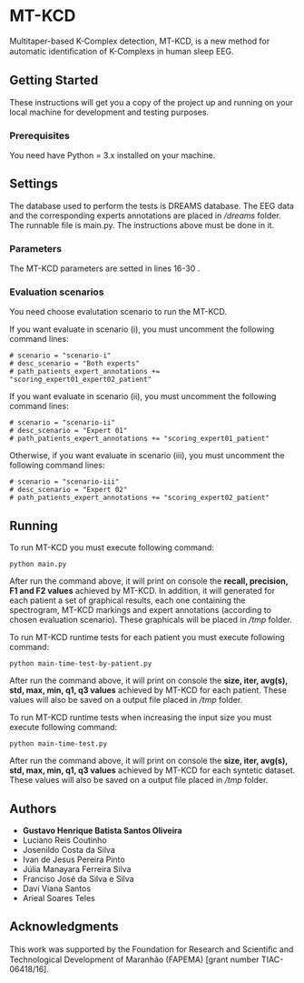 # MT-KCD

Multitaper-based K-Complex detection, MT-KCD, is a new method for automatic identiﬁcation of K-Complexs in human sleep EEG. 

## Getting Started

These instructions will get you a copy of the project up and running on your local machine for development and testing purposes. 

### Prerequisites

You need have Python = 3.x installed on your machine.

## Settings

 The database used to perform the tests is DREAMS database. The EEG data and the corresponding experts annotations are placed in */dreams* folder. The runnable file is main.py. The instructions above must be done in it. 

### Parameters 
 The MT-KCD parameters are setted in lines 16-30 .

### Evaluation scenarios 

You need choose evalutation scenario to run the MT-KCD.

If you want evaluate in scenario (i), you must uncomment the following command lines:
```
# scenario = "scenario-i"
# desc_scenario = "Both experts"
# path_patients_expert_annotations += "scoring_expert01_expert02_patient"
```

If you want evaluate in scenario (ii), you must uncomment the following command lines:
```
# scenario = "scenario-ii"
# desc_scenario = "Expert 01"
# path_patients_expert_annotations += "scoring_expert01_patient"
```

Otherwise, if you want evaluate in scenario (iii), you must uncomment the following command lines:
```
# scenario = "scenario-iii"
# desc_scenario = "Expert 02"
# path_patients_expert_annotations += "scoring_expert02_patient"
```

## Running

To run MT-KCD you must execute following command:
```
python main.py
```

After run the command above, it will print on console the **recall, precision, F1 and F2  values** achieved by MT-KCD. In addition, it will generated for each patient a set of graphical results, each one containing the spectrogram, MT-KCD markings and expert annotations (according to chosen evaluation scenario). These graphicals will be placed  in */tmp* folder.

To run MT-KCD runtime tests for each patient you must execute following command:
```
python main-time-test-by-patient.py
```

After run the command above, it will print on console the **size, iter, avg(s), std, max, min, q1, q3  values** achieved by MT-KCD for each patient. These values will also be saved on a output file placed in */tmp* folder.

To run MT-KCD runtime tests when increasing the input size you must execute following command:
```
python main-time-test.py
```

After run the command above, it will print on console the **size, iter, avg(s), std, max, min, q1, q3  values** achieved by MT-KCD for each syntetic dataset. These values will also be saved on a output file placed in */tmp* folder.


## Authors

* **Gustavo Henrique Batista Santos Oliveira**
* Luciano Reis Coutinho 
* Josenildo Costa da Silva
* Ivan de Jesus Pereira Pinto
* Júlia Manayara Ferreira Silva
* Franciso José da Silva e Silva
* Davi Viana Santos
* Arieal Soares Teles

## Acknowledgments

This work was supported by the Foundation for Research and Scientiﬁc and Technological Development of Maranhão (FAPEMA) [grant number TIAC-06418/16].


